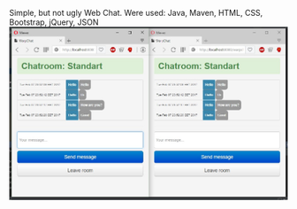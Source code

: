 Simple, but not ugly Web Chat. Were used: Java, Maven, HTML, CSS, Bootstrap, jQuery, JSON
![Screenshot](https://github.com/Warpenss/WarpWebChat/blob/master/warpchat.jpg?raw=true)
